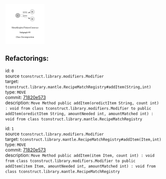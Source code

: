 <img src=subgraph_atomic_0.svg width=25%>

## Refactorings:

id: `0`\
source `tconstruct.library.modifiers.Modifier`\
target: `tconstruct.library.mantle.RecipeMatchRegistry#addItem(String,int)`\
type: `MOVE`\
commit: [71820e573](https://github.com/SlimeKnights/TinkersConstruct/commit/71820e573134be3fad3935035249cd77c4412f4e)\
description: `Move Method public addItem(oredictItem String, count int) : void from class tconstruct.library.modifiers.Modifier to public addItem(oredictItem String, amountNeeded int, amountMatched int) : void from class tconstruct.library.mantle.RecipeMatchRegistry`

id: `1`\
source `tconstruct.library.modifiers.Modifier`\
target: `tconstruct.library.mantle.RecipeMatchRegistry#addItem(Item,int)`\
type: `MOVE`\
commit: [71820e573](https://github.com/SlimeKnights/TinkersConstruct/commit/71820e573134be3fad3935035249cd77c4412f4e)\
description: `Move Method public addItem(item Item, count int) : void from class tconstruct.library.modifiers.Modifier to public addItem(item Item, amountNeeded int, amountMatched int) : void from class tconstruct.library.mantle.RecipeMatchRegistry`

